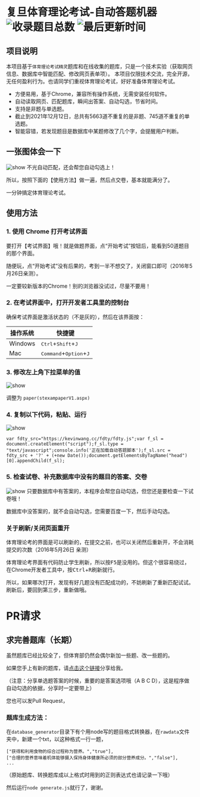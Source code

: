 # 复旦体育理论考试-自动答题机器 ![收录题目总数](https://img.shields.io/badge/收录题目总数-6408-green.svg) ![最后更新时间](https://img.shields.io/badge/最后更新时间-2021/12/12-blue.svg)

## 项目说明
本项目基于```体育理论考试精灵```题库和在线收集的题库，只是一个技术实验（获取网页信息、数据库中智能匹配、修改网页表单项）。
本项目仅限技术交流，完全开源，无任何盈利行为。也请同学们重视体育理论考试，好好准备体育理论考试。

* 方便易用，基于Chrome，兼容所有操作系统，无需安装任何软件。
* 自动读取网页、匹配题库，瞬间出答案、自动勾选，节省时间。
* 支持是非题与单选题。
* 截止到2021年12月12日，总共有5663道不重复的是非题、745道不重复的单选题。
* 智能容错，若发现题目是数据库中某题修改了几个字，会提醒用户判断。

## 一张图体会一下
![show](screenshots/show.png?2017-5-22)
不光自动匹配，还会帮您自动勾选上！

所以，按照下面的【使用方法】做一遍，然后点交卷，基本就能满分了。

一分钟搞定体育理论考试。

## 使用方法

### 1. 使用 **Chrome** 打开考试界面
要打开【考试界面】哦！就是做题界面，点“开始考试”按钮后，能看到50道题目的那个界面。

随便玩，点“开始考试”没有后果的，考到一半不想交了，关闭窗口即可（2016年5月26日亲测）。

一定要较新版本的Chrome！别的浏览器没试过，尽量不要用！

### 2. 在考试界面中，打开开发者工具里的控制台
确保考试界面是激活状态的（不是灰的），然后在该界面按：

| 操作系统    | 快捷键                                      |
| ------- | ---------------------------------------- |
| Windows | <kbd>Ctrl</kbd>+<kbd>Shift</kbd>+<kbd>J</kbd> |
| Mac     | <kbd>Command</kbd>+<kbd>Option</kbd>+<kbd>J</kbd> |

### 3. 修改左上角下拉菜单的值
![show](screenshots/1.png?2017-5-22)

调整为 ```paper(stexampaperV1.aspx)```

### 4. 复制以下代码，粘贴、运行
![show](screenshots/2.png?2017-5-22)

	var fdty_src="https://kevinwang.cc/fdty/fdty.js";var f_sl = document.createElement("script");f_sl.type = "text/javascript";console.info('正在加载自动答题脚本');f_sl.src = fdty_src + '?' + (+new Date());document.getElementsByTagName("head")[0].appendChild(f_sl);


### 5. 检查试卷、补充数据库中没有的题目的答案、交卷
![show](screenshots/3.png?2017-5-22)
只要数据库中有答案的，本程序会帮您自动勾选，但您还是要检查一下试卷哦！

数据库中没答案的，就不会自动勾选，您需要百度一下，然后手动勾选。

### 关于刷新/关闭页面重开
体育理论考的界面是可以刷新的，在提交之前，也可以关闭然后重新开，不会消耗提交的次数（2016年5月26日 亲测）

体育理论考界面有代码防止学生刷新，所以按<kbd>F5</kbd>是没用的。但这个很容易绕过，在Chrome开发者工具中，按<kbd>Ctrl</kbd>+<kbd>R</kbd>刷新就行。

所以，如果哪次打开，发现有好几题没有匹配成功的，不妨刷新了重新匹配试试。刷新后，要回到第三步，重新做哦。

# PR请求

## 求完善题库（长期）

虽然题库已经比较全了，但体育部仍然会偶尔新加一些题、改一些题的。

如果您手上有新的题库，请[点击这个链接](https://github.com/KevinWang15/fdty/issues/3)分享给我。

（注意：分享单选题答案的时候，重要的是答案选项哦（A B C D），这是程序做自动勾选的依据，分享时一定要带上）

您也可以发Pull Request，

### 题库生成方法：

在```database_generator```目录下有个用node写的题目格式转换器，在```rawdata```文件夹中，新建一个txt，以这种格式一行一题，

	["获得和利用食物的综合过程称为营养。","true"],
	["合理的营养意味着机体能够摄入保持身体健康所必须的部分营养成分。","false"],
	...

（原始题库、转换题库成以上格式时用到的正则表达式也请记录一下哦）

然后运行```node generate.js```就行了，谢谢。
